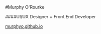 #Murphy O'Rourke  

####UI/UX Designer + Front End Developer  

[murphyo.github.io](http://murphyo.github.io/)
